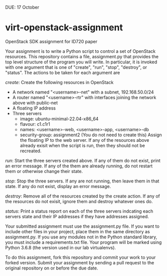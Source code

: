 DUE: 17 October

# virt-openstack-assignment
OpenStack SDK assignment for ID720 paper

Your assignment is to write a Python script to control a set of 
OpenStack resources. This repository contains a file, assignment.py
that provides the top level structure of the program you will write.
In particular, it is invoked with one argument that is one of
"create", "run", "stop", "destroy", or "status". The actions to 
be taken for each argument are

*create*: Create the following resources in OpenStack
  - A network named "\<username\>-net" with a subnet, 192.168.50.0/24
  - A router named "\<username\>-rtr" with interfaces joining the network
    above with public-net
  - A floating IP address
  - Three servers
     - image: ubuntu-minimal-22.04-x86_64
     - flavour: c1.c1r1
     - names: \<username\>-web, \<username\>-app, \<username\>-db
     - security-group: assignment2 (You do not need to create this)
  Assign the floating IP to the web server.
  If any of the resources above already exisit when the script is run, then they 
  should not be recreated.

*run*: Start the three servers created above. If any of them do not exist, 
print an error message. If any of the them are already running, do not restart
them or otherwise change their state.

*stop*: Stop the three servers. If any are not running, then leave them in
that state. If any do not exist, display an error message.

*destroy*: Remove all of the resources created by the create action. If any
of the resources do not exisit, ignore them and destroy whatever ones do.

*status*: Print a status report on each of the three servers indcating
each servers state and their IP addresses if they have addresses assigned.

Your submitted assignment must use the assignment.py file. If you want to 
include other files in your project, place them in the same directory as assignment.py.
If you use any modules not in the Python standard library, you must include a
requirements.txt file. Your program will be marked using Python 3.6.8 (the version
used in our lab virtualenvs).

To do this assignment, fork this repository and commit your work to your forked
version. Submit your assignment by sending a pull request to the original repository
on or before the due date.          

